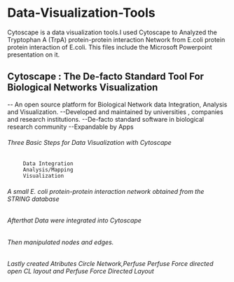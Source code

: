 # Data-Visualization-Tools
Cytoscape is a data visualization tools.I used Cytoscape to  Analyzed the Tryptophan A (TrpA) protein-protein interaction Network from E.coli
protein protein interaction of E.coli.
This files include the Microsoft Powerpoint presentation on it.

## Cytoscape : The De-facto Standard Tool For Biological Networks Visualization  
-- An open source platform for Biological Network data Integration, Analysis and Visualization.
--Developed and maintained by universities , companies and research institutions.
--De-facto standard software in biological research community
--Expandable by Apps
###### Three Basic Steps for Data Visualization with Cytoscape 
         Data Integration
         Analysis/Mapping
         Visualization
###### A small E. coli protein-protein interaction network obtained from the STRING database
###### Afterthat Data were integrated into Cytoscape
###### Then manipulated nodes and edges.
###### Lastly created Atributes Circle Network,Perfuse Perfuse Force directed open CL layout and Perfuse Force Directed Layout



